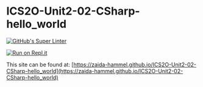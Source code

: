 # ICS2O-Unit2-02-CSharp-hello_world
[![GitHub's Super Linter](https://github.com/zaida-hammel/ICS2O-Unit2-02-CSharp-hello_world/workflows/GitHub's%20Super%20Linter/badge.svg)](https://github.com/zaida-hammel/ICS2O-Unit2-02-CSharp-hello_world/actions)



[![Run on Repl.it](https://repl.it/badge/github/zaida-hammel/ICS2O-Unit2-02-CSharp-hello_world)](https://repl.it/github/zaida-hammel/ICS2O-Unit2-02-CSharp-hello_world)

This site can be found at: [https://zaida-hammel.github.io/ICS2O-Unit2-02-CSharp-hello_world](https://zaida-hammel.github.io/ICS2O-Unit2-02-CSharp-hello_world)

